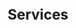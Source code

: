 ---
templateKey: 'product-page'
path: /products
title: Services 
image: /img/home.jpg
heading: 'NOVA LOGISTICS: The Power Behind The Solution'
description: >-
  Optimize your Supply Chain for Transportation Cost Reduction with NOVA.
  We Offer Shippers Fully Customizable Supply Chain Solutions to Meet the Demands of Your Unique Transportation Requirements.
intro:
  blurbs:
    - image: /img/ftl.png
      text: >
        We deliver highly competitive FTL trucking rates and value-added full truckload shipping services through our extensive managed carrier network, industry-leading technology, and our commitment to outstanding customer service. Find the best LTL freight shipping rates for your company’s freight. Compare less-than-truckload rates, book, and track your freight all in one place.
    - image: /img/oogtruck.png
      text: >
        Nova will determine the required equipment needed for transporting any over-dimensional freight. We obtain the required permits and can help create a specific trucking route taking into consideration bridges, narrow passes, or any other obstacles that may hinder transport.
    - image: /img/railfr.png
      text: >
        As a leading intermodal transportation provider, we offer competitive rail freight rates and seamless railway freight services across the Ukraine and outside to EU or other near by countries. Shipping freight by rail is often a less expensive alternative to over-the-road (OTR) transportation which can help companies to significantly cut their overall transportation costs.
    - image: /img/seafr.png
      text: >
        NOVA is a fully licensed and bonded international ocean freight forwarding company with over 15 years of experience. We have the best ocean container shipping rates for companies importing cargo from overseas or exporting products around the globe.
    - image: /img/cont.png
      text: >
        We are combining multiple worldwide LTL freight shipments into one container with the same destination, or similar routes can lower your cost per unit by reducing shipping rates and decreasing handling fees. Cargo Consolidation services maximize efficiency by enhancing shipping coordination, minimizing freight damage, and improving delivery times.
    - image: /img/terminal.png
      text: >
        For over 15 years NOVA  has provided logistics, warehousing, OOG and BBK shipping line services at their container freight station in Odessa, Ukraine.
    - image: /img/customs.jpeg
      text: >
        We are nationally licensed in-house customs broker offers efficient and knowledgeable customs brokerage service to help safely guide your shipments through the complex import clearance process not only in Ukraine, but we are also taking care about a lot of shipments' formalities at USA, EU and others countries due to the web of our representatives everywhere. 
    - image: /img/insurance.png
      text: >
        With so many risks associated with doing business in the global marketplace, it is essential that you have the appropriate cargo insurance to manage the risk of dealing with foreign transactions and investments. NOVA works closely with underwriters to provide flexible and economical international and domestic insurance rates.
  heading: What we offer
  description: >
    Kaldi is the ultimate spot for coffee lovers who want to learn about their
    java’s origin and support the farmers that grew it. We take coffee
    production, roasting and brewing seriously and we’re glad to pass that
    knowledge to anyone. This is an edit via identity...
main:
  heading: Great coffee with no compromises
  description: >
    We hold our coffee to the highest standards from the shrub to the cup.
    That’s why we’re meticulous and transparent about each step of the coffee’s
    journey. We personally visit each farm to make sure the conditions are
    optimal for the plants, farmers and the local environment.
  image1:
    alt: A close-up of a paper filter filled with ground coffee
    image: /img/products-grid3.jpg
  image2:
    alt: A green cup of a coffee on a wooden table
    image: /img/products-grid2.jpg
  image3:
    alt: Coffee beans
    image: /img/products-grid1.jpg
testimonials:
  - author: Elisabeth Kaurismäki
    quote: >-
      The first time I tried Kaldi’s coffee, I couldn’t even believe that was
      the same thing I’ve been drinking every morning.
  - author: Philipp Trommler
    quote: >-
      Kaldi is the place to go if you want the best quality coffee. I love their
      stance on empowering farmers and transparency.
full_image: /img/products-full-width.jpg
pricing:
  heading: Monthly subscriptions
  description: >-
    We make it easy to deal with us on a monthly basis. If you have an common monthly amount of cargo or containers (all kinds), we would be happy to offer you a special basis cost of our services. Subscription is going to be dependable due amount of cargo and asked services with given AMOUNT DISCOUNT. Let's choose one of our monthly subscription plans to receive great service with a controlled cost under your budget requirements. Contact us about more details by mail or our website request forms.
  plans:
    - description: 'Perfect for company with 5-15 containers monthly shipment plan.'
      items:
        - below 10 containers monthly
        - Export/Import formalities
        - FOB, CFR, DAP, DDP
        - individual approach
      plan: SMOOTH RUNNER
      price: '-10%'
    - description: 'Great for getting optimum service cost for any request.'
      items:
        - 15-100 containers monthly
        - Export/Import formalities
        - FOB, CFR, DAP, DDP
        - individual approach
      plan: INTERMEDIATE
      price: '-20%'
    - description: You are big player and would like to consolidate your logistic in one corner to reduce a cost.
      items:
        - 100+ containers monthly
        - Export/Import formalities
        - FOB, CFR, DAP, DDP
        - additional special services 
      plan: ENTERPRISE
      price: '-30%'
---